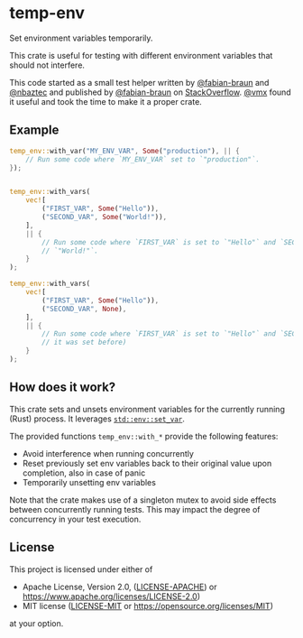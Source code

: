 temp-env
========

Set environment variables temporarily.

This crate is useful for testing with different environment variables that should not interfere.

This code started as a small test helper written by [@fabian-braun] and [@nbaztec] and published by [@fabian-braun]
on [StackOverflow]. [@vmx] found it useful and took the time to make it a proper crate.

Example
-------

```rust
temp_env::with_var("MY_ENV_VAR", Some("production"), || {
    // Run some code where `MY_ENV_VAR` set to `"production"`.
});


temp_env::with_vars(
    vec![
        ("FIRST_VAR", Some("Hello")),
        ("SECOND_VAR", Some("World!")),
    ],
    || {
        // Run some code where `FIRST_VAR` is set to `"Hello"` and `SECOND_VAR` is set to
        // `"World!"`.
    }
);

temp_env::with_vars(
    vec![
        ("FIRST_VAR", Some("Hello")),
        ("SECOND_VAR", None),
    ],
    || {
        // Run some code where `FIRST_VAR` is set to `"Hello"` and `SECOND_VAR` is unset (even if
        // it was set before)
    }
);
```

How does it work?
-------

This crate sets and unsets environment variables for the currently running (Rust) process. 
It leverages [`std::env::set_var`].

The provided functions `temp_env::with_*` provide the following features:
- Avoid interference when running concurrently
- Reset previously set env variables back to their original value upon completion, also in case of panic
- Temporarily unsetting env variables

Note that the crate makes use of a singleton mutex to avoid side effects between concurrently running tests.
This may impact the degree of concurrency in your test execution.

License
-------

This project is licensed under either of

 * Apache License, Version 2.0, ([LICENSE-APACHE]) or https://www.apache.org/licenses/LICENSE-2.0)
 * MIT license ([LICENSE-MIT] or https://opensource.org/licenses/MIT)

at your option.


[StackOverflow]: https://stackoverflow.com/questions/35858323/how-can-i-test-rust-methods-that-depend-on-environment-variables/67433684#67433684
[@fabian-braun]: https://github.com/fabian-braun
[@nbaztec]: https://github.com/nbaztec
[@vmx]: https://github.com/vmx
[LICENSE-APACHE]: LICENSE-APACHE
[LICENSE-MIT]: LICENSE-MIT
[`std::env::set_var`]: https://doc.rust-lang.org/std/env/fn.set_var.html

